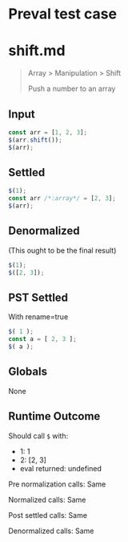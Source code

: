 # Preval test case

# shift.md

> Array > Manipulation > Shift
>
> Push a number to an array

## Input

`````js filename=intro
const arr = [1, 2, 3];
$(arr.shift());
$(arr);
`````


## Settled


`````js filename=intro
$(1);
const arr /*:array*/ = [2, 3];
$(arr);
`````


## Denormalized
(This ought to be the final result)

`````js filename=intro
$(1);
$([2, 3]);
`````


## PST Settled
With rename=true

`````js filename=intro
$( 1 );
const a = [ 2, 3 ];
$( a );
`````


## Globals


None


## Runtime Outcome


Should call `$` with:
 - 1: 1
 - 2: [2, 3]
 - eval returned: undefined

Pre normalization calls: Same

Normalized calls: Same

Post settled calls: Same

Denormalized calls: Same
